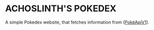 # ACHOSLINTH'S POKEDEX

A simple Pokedex website, that fetches information from ([PokéApiV1](https://pokeapi.co/)).

